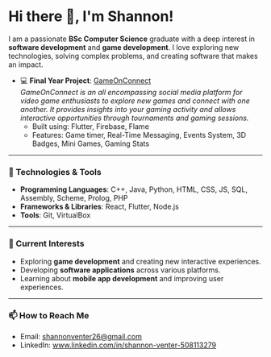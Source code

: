<!---
shan-226/shan-226 is a ✨ special ✨ repository because its `README.md` (this file) appears on your GitHub profile.
You can click the Preview link to take a look at your changes.
--->
# Hi there 👋, I'm Shannon!

I am a passionate **BSc Computer Science** graduate with a deep interest in **software development** and **game development**. I love exploring new technologies, solving complex problems, and creating software that makes an impact.

- 💻 **Final Year Project**: [GameOnConnect](https://github.com/COS301-SE-2024/GameOnConnect)  
  *GameOnConnect is an all encompassing social media platform for video game enthusiasts to explore new games and connect with one another. It provides insights into your gaming activity and allows interactive opportunities through tournaments and gaming sessions.*  
  - Built using: Flutter, Firebase, Flame
  - Features: Game timer, Real-Time Messaging, Events System, 3D Badges, Mini Games, Gaming Stats

---

### 🔧 Technologies & Tools
- **Programming Languages**: C++, Java, Python, HTML, CSS, JS, SQL, Assembly, Scheme, Prolog, PHP 
- **Frameworks & Libraries**: React, Flutter, Node.js
- **Tools**: Git, VirtualBox

---

### 🌱 Current Interests
- Exploring **game development** and creating new interactive experiences.
- Developing **software applications** across various platforms.
- Learning about **mobile app development** and improving user experiences.

---

### 📫 How to Reach Me
- Email: shannonventer26@gmail.com
- LinkedIn: www.linkedin.com/in/shannon-venter-508113279

